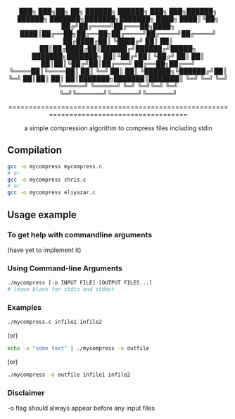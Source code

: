 <div align="center">
███╗   ███╗██╗   ██╗ ██████╗ ██████╗ ███╗   ███╗██████╗ ██████╗ ███████╗███████╗███████╗
████╗ ████║╚██╗ ██╔╝██╔════╝██╔═══██╗████╗ ████║██╔══██╗██╔══██╗██╔════╝██╔════╝██╔════╝
██╔████╔██║ ╚████╔╝ ██║     ██║   ██║██╔████╔██║██████╔╝██████╔╝█████╗  ███████╗███████╗
██║╚██╔╝██║  ╚██╔╝  ██║     ██║   ██║██║╚██╔╝██║██╔═══╝ ██╔══██╗██╔══╝  ╚════██║╚════██║
██║ ╚═╝ ██║   ██║   ╚██████╗╚██████╔╝██║ ╚═╝ ██║██║     ██║  ██║███████╗███████║███████║
╚═╝     ╚═╝   ╚═╝    ╚═════╝ ╚═════╝ ╚═╝     ╚═╝╚═╝     ╚═╝  ╚═╝╚══════╝╚══════╝╚══════╝

========================================================================================

a simple compression algorithm to compress files including stdin
</div>

## Compilation

```sh
gcc -o mycompress mycompress.c
# or
gcc -o mycompress chris.c
# or
gcc -o mycompress eliyazar.c
```

## Usage example

### To get help with commandline arguments

(have yet to implement it)

### Using Command-line Arguments

```sh
./mycompress [-o INPUT FILE] [OUTPUT FILES...]
# leave blank for stdin and stdout
```

### Examples

```sh
./mycompress.c infile1 infile2
```

(or)

```sh
echo -e "some text" | ./mycompress -o outfile
```

(or)

```sh
./mycompress -o outfile infile1 infile2
```

### Disclaimer

-o flag should always appear before any input files
